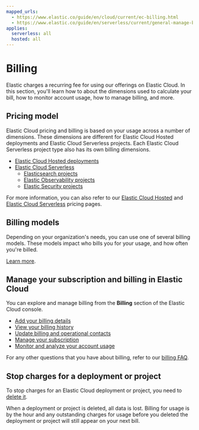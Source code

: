 ```yaml
---
mapped_urls:
  - https://www.elastic.co/guide/en/cloud/current/ec-billing.html
  - https://www.elastic.co/guide/en/serverless/current/general-manage-billing.html
applies:
  serverless: all
  hosted: all
---
```


# Billing

Elastic charges a recurring fee for using our offerings on Elastic Cloud. In this section, you'll learn how to about the dimensions used to calculate your bill, how to monitor account usage, how to manage billing, and more.

## Pricing model

Elastic Cloud pricing and billing is based on your usage across a number of dimensions. These dimensions are different for Elastic Cloud Hosted deployments and Elastic Cloud Serverless projects. Each Elastic Cloud Serverless project type also has its own billing dimensions.

* [Elastic Cloud Hosted deployments](/deploy-manage/cloud-organization/billing/cloud-hosted-deployment-billing-dimensions.md)
* [Elastic Cloud Serverless](/deploy-manage/cloud-organization/billing/serverless-project-billing-dimensions.md)
  * [Elasticsearch projects](/deploy-manage/cloud-organization/billing/elasticsearch-billing-dimensions.md)
  * [Elastic Observability projects](/deploy-manage/cloud-organization/billing/elastic-observability-billing-dimensions.md)
  * [Elastic Security projects](deploy-manage/cloud-organization/billing/security-billing-dimensions.md)
  
For more information, you can also refer to our [Elastic Cloud Hosted](https://www.elastic.co/pricing) and [Elastic Cloud Serverless](https://www.elastic.co/pricing/serverless-search) pricing pages.

## Billing models

Depending on your organization's needs, you can use one of several billing models. These models impact who bills you for your usage, and how often you're billed.

[Learn more](/deploy-manage/cloud-organization/billing/billing-models.md).

## Manage your subscription and billing in Elastic Cloud

You can explore and manage billing from the **Billing** section of the Elastic Cloud console.

* [Add your billing details](/deploy-manage/cloud-organization/billing/add-billing-details.md)
* [View your billing history](/deploy-manage/cloud-organization/billing/view-billing-history.md)
* [Update billing and operational contacts](/deploy-manage/cloud-organization/billing/update-billing-operational-contacts.md)
* [Manage your subscription](/deploy-manage/cloud-organization/billing/manage-subscription.md)
* [Monitor and analyze your account usage](/deploy-manage/cloud-organization/billing/monitor-analyze-usage.md)

For any other questions that you have about billing, refer to our [billing FAQ](/deploy-manage/cloud-organization/billing/billing-faq.md).

## Stop charges for a deployment or project

To stop charges for an Elastic Cloud deployment or project, you need to [delete it](deploy-manage/uninstall/delete-a-cloud-deployment.md).

When a deployment or project is deleted, all data is lost. Billing for usage is by the hour and any outstanding charges for usage before you deleted the deployment or project will still appear on your next bill.
